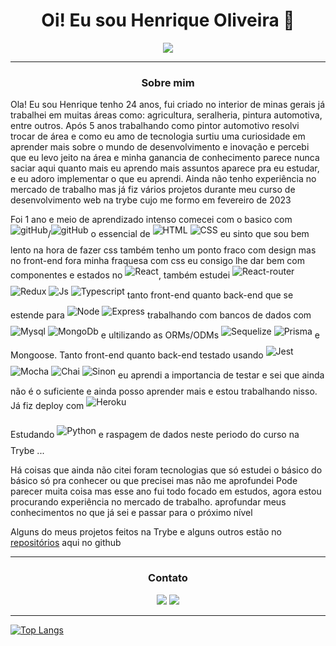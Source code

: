 <h1 align="center">Oi! Eu sou Henrique Oliveira 👋</h1>

<p align="center">
<img src="https://readme-typing-svg.herokuapp.com/?lines=Welcome+to++my+GitHub+Profile!">
</p>

-------

<h3 align="center">Sobre mim</h3>
<p>
  Ola! Eu sou Henrique tenho 24 anos, fui criado no interior de minas gerais já trabalhei em muitas áreas como: agricultura, seralheria, pintura automotiva, entre outros. Após 5 anos trabalhando como pintor automotivo resolvi trocar de área e como eu amo de tecnologia surtiu uma curiosidade em aprender mais sobre o mundo de desenvolvimento e inovação e percebi que eu levo jeito na área e minha ganancia de conhecimento parece nunca saciar aqui quanto mais eu aprendo mais assuntos aparece pra eu estudar, e eu adoro implementar o que eu aprendi.
Ainda não tenho experiência no mercado de trabalho mas já fiz vários projetos durante meu curso de desenvolvimento web na trybe cujo me formo em fevereiro de 2023
  
  Foi 1 ano e meio de aprendizado intenso comecei com o basico com <img align="center"  style="padding-bottom: 15px;" alt="gitHub" src="https://img.shields.io/badge/GIT-E44C30?style=for-the-badge&logo=git&logoColor=white" >/<img align="center"  style="padding-bottom: 15px;" alt="gitHub" src="https://img.shields.io/badge/GitHub-100000?style=for-the-badge&logo=github&logoColor=white" > o essencial de <img align="center"  style="padding-bottom: 15px;" alt="HTML" src="https://img.shields.io/badge/HTML5-E34F26?style=for-the-badge&logo=html5&logoColor=white">
    <img align="center"  style="padding-bottom: 15px;" alt="CSS" src="https://img.shields.io/badge/CSS3-1572B6?style=for-the-badge&logo=css3&logoColor=white"> eu sinto que sou bem lento na hora de fazer css também tenho um ponto fraco com design mas no front-end fora minha fraquesa com css eu consigo lhe dar bem com componentes e estados no <img align="center"  style="padding-bottom: 15px;" alt="React" src="https://img.shields.io/badge/React-20232A?style=for-the-badge&logo=react&logoColor=61DAFB">, também estudei <img align="center"  style="padding-bottom: 15px;" alt="React-router" src="https://img.shields.io/badge/React_Router-CA4245?style=for-the-badge&logo=react-router&logoColor=white"> <img align="center"  style="padding-bottom: 15px;" alt="Redux" src="https://img.shields.io/badge/Redux-593D88?style=for-the-badge&logo=redux&logoColor=white"> <img align="center"  style="padding-bottom: 15px;" alt="Js" src="https://img.shields.io/badge/JavaScript-323330?style=for-the-badge&logo=javascript&logoColor=F7DF1E"> <img align="center"  style="padding-bottom: 15px;" alt="Typescript" src="https://img.shields.io/badge/TypeScript-007ACC?style=for-the-badge&logo=typescript&logoColor=white"> tanto front-end quanto back-end que se estende para <img align="center"  style="padding-bottom: 15px;" alt="Node" src="https://img.shields.io/badge/Node.js-43853D?style=for-the-badge&logo=node.js&logoColor=white"> <img align="center"  style="padding-bottom: 15px;" alt="Express" src="https://img.shields.io/badge/Express.js-404D59?style=for-the-badge"> trabalhando com bancos de dados com <img align="center"  style="padding-bottom: 15px;" alt="Mysql" src="https://img.shields.io/badge/MySQL-00000F?style=for-the-badge&logo=mysql&logoColor=white"> <img align="center"  style="padding-bottom: 15px;" alt="MongoDb" src="https://img.shields.io/badge/MongoDB-4EA94B?style=for-the-badge&logo=mongodb&logoColor=white"> e ultilizando as ORMs/ODMs <img align="center"  style="padding-bottom: 15px;" alt="Sequelize" src="https://img.shields.io/badge/Sequelize-52B0E7?style=for-the-badge&logo=Sequelize&logoColor=white">  <img align="center"  style="padding-bottom: 15px;" alt="Prisma" src="https://img.shields.io/badge/Prisma-3982CE?style=for-the-badge&logo=Prisma&logoColor=white"> e Mongoose. Tanto front-end quanto back-end testado usando <img align="center"  style="padding-bottom: 15px;" alt="Jest" src="https://img.shields.io/badge/Jest-323330?style=for-the-badge&logo=Jest&logoColor=white"> <img align="center"  style="padding-bottom: 15px;" alt="Mocha" src="https://img.shields.io/badge/mocha.js-323330?style=for-the-badge&logo=mocha&logoColor=Brown"> <img align="center"  style="padding-bottom: 15px;" alt="Chai" src="https://img.shields.io/badge/chai.js-323330?style=for-the-badge&logo=chai&logoColor=red"> <img align="center"  style="padding-bottom: 15px;" alt="Sinon" src="https://img.shields.io/badge/sinon.js-323330?style=for-the-badge&logo=sinon"> eu aprendi a importancia de testar e sei que ainda não é o suficiente e ainda posso aprender mais e estou trabalhando nisso. Já fiz deploy com <img align="center"  style="padding-bottom: 15px;" alt="Heroku" src="https://img.shields.io/badge/Heroku-430098?style=for-the-badge&logo=heroku&logoColor=white">
 
  Estudando <img align="center"  style="padding-bottom: 15px;" alt="Python" src="https://img.shields.io/badge/Python-14354C?style=for-the-badge&logo=python&logoColor=white"> e raspagem de dados neste periodo do curso na Trybe ...
  
  Há coisas que ainda não citei foram tecnologias que só estudei o básico do básico só pra conhecer ou que precisei mas não me aprofundei
Pode parecer muita coisa mas esse ano fui todo focado em estudos, agora estou procurando experiência no mercado de trabalho. aprofundar meus conhecimentos no que já sei e passar para o próximo nível

Alguns do meus projetos feitos na Trybe e alguns outros estão no [repositórios](https://github.com/pand-oly?tab=repositories) aqui no github

  </div>
 
</p>
 

-------

<div align="center">
    <h3>
        Contato
    </h3>
    <a href="https://www.linkedin.com/in/rick-oly/" target="_blank"><img src="https://img.shields.io/badge/-LinkedIn-%230077B5?style=for-the-badge&logo=linkedin&logoColor=white" target="_blank"></a>
    <a href = "hoa98hoa@gmail.com"><img src="https://img.shields.io/badge/Gmail-D14836?style=for-the-badge&logo=gmail&logoColor=white"></a>
</div>

---------------------

  <div>   
  
  [![Top Langs](https://github-readme-stats-nbcdw4pht-pand-oly.vercel.app/api/top-langs/?username=pand-oly&theme=radical&text_color=f8d847&langs_count=20)](https://github.com/pand-oly/github-readme-stats)
  
  </div>  
</div>

<!--
  
  <img height="190em" src="https://github-readme-stats.vercel.app/api?username=pand-oly&show_icons=true&theme=radical&include_all_commits=true&count_private=true&hide_rank=true"/>

-->
